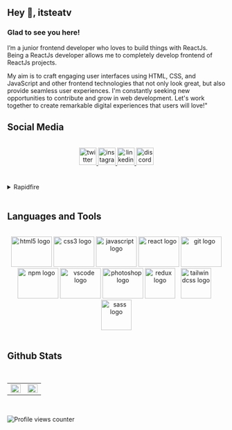 ## **Hey 👋, itsteatv**  
  
### Glad to see you here! 

I’m a junior frontend developer who loves to build things with ReactJs. Being a ReactJs developer allows me to completely develop frontend of ReactJs projects.

My aim is to craft engaging user interfaces using HTML, CSS, and JavaScript and other frontend technologies that not only look great, but also provide seamless user experiences. I'm constantly seeking new opportunities to contribute and grow in web development. Let's work together to create remarkable digital experiences that users will love!"  

## Social Media
<br />
<div align="center">
  <a href="https://twitter.com/itsteatv" target="_blank">
    <img src="https://img.shields.io/static/v1?message=Twitter&logo=twitter&label=&color=1DA1F2&logoColor=white&labelColor=&style=for-the-badge" height="40" alt="twitter logo"  />
  </a>
  <a href="https://www.instagram.com/itsteatv/" target="_blank">
    <img src="https://img.shields.io/static/v1?message=Instagram&logo=instagram&label=&color=E4405F&logoColor=white&labelColor=&style=for-the-badge" height="40" alt="instagram logo"  />
  </a>
  <a href="linkedin.com/in/reza-a-b9630724a" target="_blank">
    <img src="https://img.shields.io/static/v1?message=LinkedIn&logo=linkedin&label=&color=0077B5&logoColor=white&labelColor=&style=for-the-badge" height="40" alt="linkedin logo"  />
  </a>
  <a href="discordapp.com/users/703054310128353280" target="_blank">
    <img src="https://img.shields.io/static/v1?message=Discord&logo=discord&label=&color=7289DA&logoColor=white&labelColor=&style=for-the-badge" height="40" alt="discord logo"  />
  </a>
</div>

###

###

###

###
  
###
</div>

###

<br/>  

<details><summary> Rapidfire </summary><table align="center"><tr><td valign="top" width="100%">

- 🔭 I’m currently working on [profile card component](https://github.com/itsteatv/profile-card-component)  
  

- 🌱 I’m currently learning ReactJs  
  

- ❓ Ask me about anything related to Frontend ( ReactJs ) and related technologies  


</td></tr></table></details>  

<br/>  

## Languages and Tools
<br />
<div align="center">
  <img src="https://cdn.jsdelivr.net/gh/devicons/devicon/icons/html5/html5-original.svg" height="70" width="94" alt="html5 logo"  />
  <img src="https://cdn.jsdelivr.net/gh/devicons/devicon/icons/css3/css3-original.svg" height="70" width="94" alt="css3 logo"  />
  <img src="https://cdn.jsdelivr.net/gh/devicons/devicon/icons/javascript/javascript-original.svg" height="70" width="94" alt="javascript logo"  />
  <img src="https://cdn.jsdelivr.net/gh/devicons/devicon/icons/react/react-original.svg" height="70" width="94" alt="react logo"  />
  <img src="https://cdn.jsdelivr.net/gh/devicons/devicon/icons/git/git-original.svg" height="70" width="94" alt="git logo"  />
  <img src="https://cdn.jsdelivr.net/gh/devicons/devicon/icons/npm/npm-original-wordmark.svg" height="70" width="94" alt="npm logo"  />
  <img src="https://cdn.jsdelivr.net/gh/devicons/devicon/icons/vscode/vscode-original.svg" height="70" width="94" alt="vscode logo"  />
  <img src="https://cdn.jsdelivr.net/gh/devicons/devicon/icons/photoshop/photoshop-plain.svg" height="70" width="94" alt="photoshop logo"  />
  <img src="https://cdn.jsdelivr.net/gh/devicons/devicon/icons/redux/redux-original.svg" height="70" alt="redux logo"  />
  <img width="5" />
  <img src="https://cdn.simpleicons.org/tailwindcss/06B6D4" height="70" alt="tailwindcss logo"  />
  <img width="5" />
  <img src="https://cdn.jsdelivr.net/gh/devicons/devicon/icons/sass/sass-original.svg" height="70" alt="sass logo"  />
</div>

<br />

## Github Stats 
<br />
<table align="center" ><tr><td valign="top" width="50%">

<img src="https://github-readme-stats.vercel.app/api?username=itsteatv&show_icons=true&count_private=true&hide_border=true" align="left" style="width: 100%" />

</td><td valign="top" width="50%">

<div align="right"><img src="https://github-readme-stats.vercel.app/api/top-langs/?username=itsteatv&hide_border=true&layout=compact" align="right" style="width: 100%" /></div>

</td></tr></table>  

<br />

![Profile views counter](https://komarev.com/ghpvc/?username=rishavanand&&style=flat-square)  
